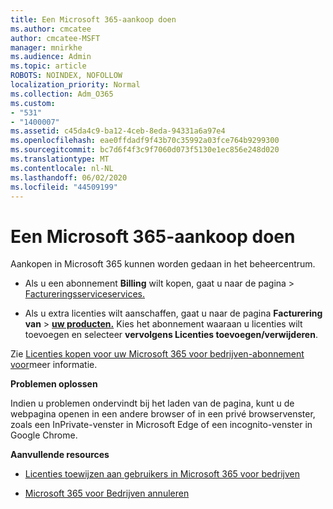 ```yaml
---
title: Een Microsoft 365-aankoop doen
ms.author: cmcatee
author: cmcatee-MSFT
manager: mnirkhe
ms.audience: Admin
ms.topic: article
ROBOTS: NOINDEX, NOFOLLOW
localization_priority: Normal
ms.collection: Adm_O365
ms.custom:
- "531"
- "1400007"
ms.assetid: c45da4c9-ba12-4ceb-8eda-94331a6a97e4
ms.openlocfilehash: eae0ffdadf9f43b70c35992a03fce764b9299300
ms.sourcegitcommit: bc7d6f4f3c9f7060d073f5130e1ec856e248d020
ms.translationtype: MT
ms.contentlocale: nl-NL
ms.lasthandoff: 06/02/2020
ms.locfileid: "44509199"
---
```

# <a name="how-to-make-a-microsoft-365-purchase"></a>Een Microsoft 365-aankoop doen

Aankopen in Microsoft 365 kunnen worden gedaan in het beheercentrum.
  
- Als u een abonnement **Billing** wilt kopen, gaat u naar de pagina \> [Factureringsserviceservices.](https://go.microsoft.com/fwlink/p/?linkid=868433)

- Als u extra licenties wilt aanschaffen, gaat u naar de pagina **Facturering van** \> **[uw producten.](https://go.microsoft.com/fwlink/p/?linkid=842054)** Kies het abonnement waaraan u licenties wilt toevoegen en selecteer **vervolgens Licenties toevoegen/verwijderen**.
  
Zie [Licenties kopen voor uw Microsoft 365 voor bedrijven-abonnement voor](https://docs.microsoft.com/microsoft-365/commerce/licenses/buy-licenses)meer informatie.

**Problemen oplossen**

Indien u problemen ondervindt bij het laden van de pagina, kunt u de webpagina openen in een andere browser of in een privé browservenster, zoals een InPrivate-venster in Microsoft Edge of een incognito-venster in Google Chrome.

**Aanvullende resources**
  
- [Licenties toewijzen aan gebruikers in Microsoft 365 voor bedrijven](https://docs.microsoft.com/microsoft-365/admin/add-users/add-users)

- [Microsoft 365 voor Bedrijven annuleren](https://docs.microsoft.com/microsoft-365/commerce/subscriptions/cancel-your-subscription)